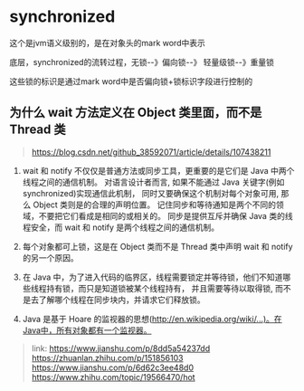 # synchronized 

这个是jvm语义级别的，是在对象头的mark word中表示

底层，synchronized的流转过程，无锁--》偏向锁--》 轻量级锁--》重量锁

这些锁的标识是通过mark word中是否偏向锁+锁标识字段进行控制的

## 为什么 wait 方法定义在 Object 类里面，而不是 Thread 类
>https://blog.csdn.net/github_38592071/article/details/107438211
1.  wait 和 notify 不仅仅是普通方法或同步工具，更重要的是它们是 Java 中两个线程之间的通信机制。
对语言设计者而言, 如果不能通过 Java 关键字(例如 synchronized)实现通信此机制，
同时又要确保这个机制对每个对象可用, 那么 Object 类则是的合理的声明位置。
记住同步和等待通知是两个不同的领域，不要把它们看成是相同的或相关的。
同步是提供互斥并确保 Java 类的线程安全，而 wait 和 notify 是两个线程之间的通信机制。

2.  每个对象都可上锁，这是在 Object 类而不是 Thread 类中声明 wait 和 notify 的另一个原因。

3.  在 Java 中，为了进入代码的临界区，线程需要锁定并等待锁，他们不知道哪些线程持有锁，而只是知道锁被某个线程持有， 并且需要等待以取得锁, 而不是去了解哪个线程在同步块内，并请求它们释放锁。

4.  Java 是基于 Hoare 的监视器的思想(http://en.wikipedia.org/wiki/...)。在Java中，所有对象都有一个监视器。




>link: https://www.jianshu.com/p/8dd5a54237dd
>https://zhuanlan.zhihu.com/p/151856103
>https://www.jianshu.com/p/6d62c3ee48d0
>https://www.zhihu.com/topic/19566470/hot
>